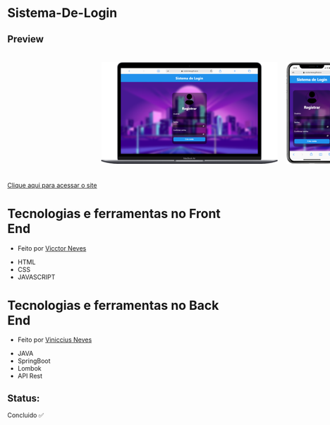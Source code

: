 # Sistema-De-Login

## Preview
<div style='width: 100vw; display:flex; gap: 20px; flex-wrap: wrap; justify-content: center; margin: 40px 0'>
<img src="SistemaLogin-Front/assets/img/readme/desktop-preview (1).png" alt="">
<img src="SistemaLogin-Front/assets/img/readme/mobile -preview (1).png" alt="">
</div>

[Clique aqui para acessar o site](https://vicctorneve.github.io/SistemaDeLogin/)

# Tecnologias e ferramentas no Front End

* Feito por [Vicctor Neves](https://github.com/vicctorneve)

- HTML
- CSS
- JAVASCRIPT

# Tecnologias e ferramentas no Back End

* Feito por [Viniccius Neves](https://github.com/vinicciusnev)

- JAVA
- SpringBoot
- Lombok
- API Rest

## Status:

Concluido ✅
